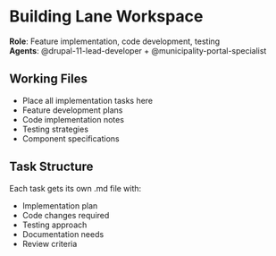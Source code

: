 # Building Lane Workspace

**Role**: Feature implementation, code development, testing  
**Agents**: @drupal-11-lead-developer + @municipality-portal-specialist

## Working Files
- Place all implementation tasks here
- Feature development plans
- Code implementation notes
- Testing strategies
- Component specifications

## Task Structure
Each task gets its own .md file with:
- Implementation plan
- Code changes required
- Testing approach
- Documentation needs
- Review criteria